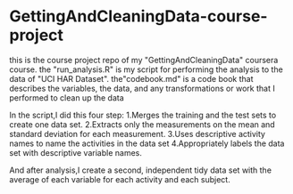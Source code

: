 # GettingAndCleaningData-course-project
this is the course project repo of my "GettingAndCleaningData" coursera course.
the "run_analysis.R" is my script for performing the analysis to the data of "UCI HAR Dataset".
the"codebook.md" is a code book that describes the variables, the data, and any transformations or work that I performed to clean up the data

In the script,I did this four step:
1.Merges the training and the test sets to create one data set.
2.Extracts only the measurements on the mean and standard deviation for each measurement.
3.Uses descriptive activity names to name the activities in the data set
4.Appropriately labels the data set with descriptive variable names.

And after analysis,I create a second, independent tidy data set with the average of each variable for each activity and each subject.
